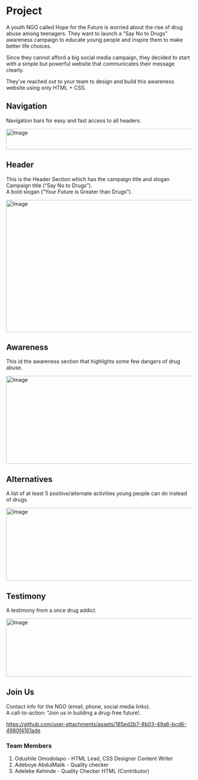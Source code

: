 # Project
A youth NGO called Hope for the Future is worried about the rise of drug abuse among teenagers. They want to launch a “Say No to Drugs” awareness campaign to educate young people and inspire them to make better life choices.  

Since they cannot afford a big social media campaign, they decided to start with a simple but powerful website that communicates their message clearly.  

They’ve reached out to your team to design and build this awareness website using only HTML + CSS.  


## Navigation
Navigation bars for easy and fast access to all headers.

<img width="950" height="56" alt="Image" src="https://github.com/user-attachments/assets/f91e7645-4436-45d2-a8ae-6a756c9efdaf" />


## Header
This is the Header Section which has the campaign title and slogan
Campaign title (“Say No to Drugs”).  
A bold slogan (“Your Future is Greater than Drugs”).  

<img width="699" height="358" alt="Image" src="https://github.com/user-attachments/assets/615b311f-cb22-4f81-b095-51b7f3c8e127" />


## Awareness
This id the awareness section that highlights some few dangers of drug abuse.

<img width="717" height="238" alt="Image" src="https://github.com/user-attachments/assets/781b951c-b742-4def-b8af-2e3a3f84aa8e" />


## Alternatives
A list of at least 5 positive/alternate activities young people can do instead of drugs. 

<img width="709" height="197" alt="Image" src="https://github.com/user-attachments/assets/95819526-fb04-4020-b658-b6bca006520e" />


## Testimony
A testimony from a once drug addict.

<img width="709" height="158" alt="Image" src="https://github.com/user-attachments/assets/eccf5fd9-df5a-4906-89aa-79a2f48dfb05" />


## Join Us
Contact info for the NGO (email, phone, social media links).  
A call-to-action: “Join us in building a drug-free future!.

https://github.com/user-attachments/assets/185ed2b7-8b03-49a6-bcd6-4980f4161ade


### Team Members
1. Odushile Omodolapo - HTML Lead, CSS Designer Content Writer
2. Adeboye AbdulMalik - Quality checker
3. Adeleke Kehinde - Quality Checker HTML (Contributor)
